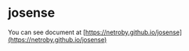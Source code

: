 # josense

You can see document at [https://netroby.github.io/josense](https://netroby.github.io/josense)